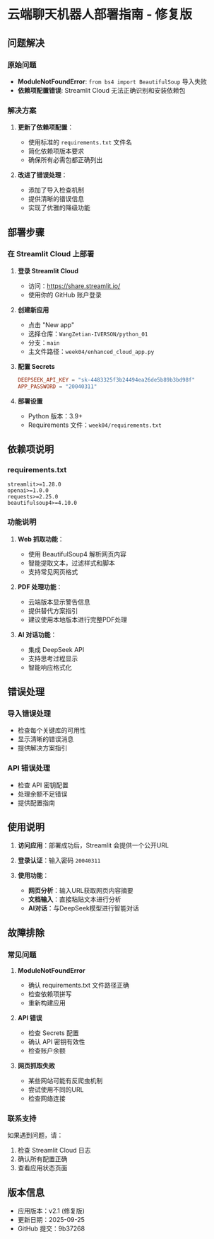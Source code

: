# 云端聊天机器人部署指南 - 修复版

## 问题解决

### 原始问题
- **ModuleNotFoundError**: `from bs4 import BeautifulSoup` 导入失败
- **依赖项配置错误**: Streamlit Cloud 无法正确识别和安装依赖包

### 解决方案

1. **更新了依赖项配置**：
   - 使用标准的 `requirements.txt` 文件名
   - 简化依赖项版本要求
   - 确保所有必需包都正确列出

2. **改进了错误处理**：
   - 添加了导入检查机制
   - 提供清晰的错误信息
   - 实现了优雅的降级功能

## 部署步骤

### 在 Streamlit Cloud 上部署

1. **登录 Streamlit Cloud**
   - 访问：https://share.streamlit.io/
   - 使用你的 GitHub 账户登录

2. **创建新应用**
   - 点击 "New app"
   - 选择仓库：`WangZetian-IVERSON/python_01`
   - 分支：`main`
   - 主文件路径：`week04/enhanced_cloud_app.py`

3. **配置 Secrets**
   ```toml
   DEEPSEEK_API_KEY = "sk-4483325f3b24494ea26de5b89b3bd98f"
   APP_PASSWORD = "20040311"
   ```

4. **部署设置**
   - Python 版本：3.9+
   - Requirements 文件：`week04/requirements.txt`

## 依赖项说明

### requirements.txt
```
streamlit>=1.28.0
openai>=1.0.0
requests>=2.25.0
beautifulsoup4>=4.10.0
```

### 功能说明

1. **Web 抓取功能**：
   - 使用 BeautifulSoup4 解析网页内容
   - 智能提取文本，过滤样式和脚本
   - 支持常见网页格式

2. **PDF 处理功能**：
   - 云端版本显示警告信息
   - 提供替代方案指引
   - 建议使用本地版本进行完整PDF处理

3. **AI 对话功能**：
   - 集成 DeepSeek API
   - 支持思考过程显示
   - 智能响应格式化

## 错误处理

### 导入错误处理
- 检查每个关键库的可用性
- 显示清晰的错误消息
- 提供解决方案指引

### API 错误处理
- 检查 API 密钥配置
- 处理余额不足错误
- 提供配置指南

## 使用说明

1. **访问应用**：部署成功后，Streamlit 会提供一个公开URL

2. **登录认证**：输入密码 `20040311`

3. **使用功能**：
   - **网页分析**：输入URL获取网页内容摘要
   - **文档输入**：直接粘贴文本进行分析
   - **AI对话**：与DeepSeek模型进行智能对话

## 故障排除

### 常见问题

1. **ModuleNotFoundError**
   - 确认 requirements.txt 文件路径正确
   - 检查依赖项拼写
   - 重新构建应用

2. **API 错误**
   - 检查 Secrets 配置
   - 确认 API 密钥有效性
   - 检查账户余额

3. **网页抓取失败**
   - 某些网站可能有反爬虫机制
   - 尝试使用不同的URL
   - 检查网络连接

### 联系支持
如果遇到问题，请：
1. 检查 Streamlit Cloud 日志
2. 确认所有配置正确
3. 查看应用状态页面

## 版本信息
- 应用版本：v2.1 (修复版)
- 更新日期：2025-09-25
- GitHub 提交：9b37268